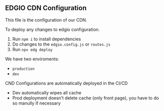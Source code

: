 ## EDGIO CDN Configuration

This file is the configuration of our CDN. 

To deploy any changes to edgio configuration. 
1. Run `npm i` to install dependencies
2. Do changes to the `edgio.config.js` or `routes.js`
3. Run `npx edg deploy`

We have two enviroments:
- `production`
- `dev`

CND Configurations are automatically deployed in the CI/CD
- Dev automatically wipes all cache
- Prod deployment doesn't delete cache (only front page), you have to do so manully if necessary 
